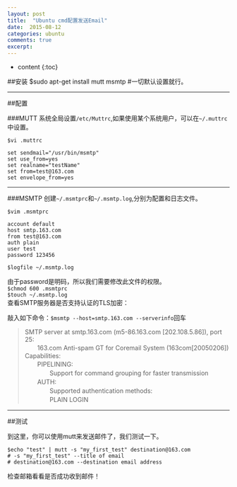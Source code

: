 ```yaml
---
layout: post
title:  "Ubuntu cmd配置发送Email"
date:  2015-08-12 
categories: ubuntu
comments: true
excerpt:
---
```


* content
{:toc}



##安装
	$sudo apt-get install mutt msmtp 
	#一切默认设置就行。

---

##配置

###MUTT
系统全局设置`/etc/Muttrc`,如果使用某个系统用户，可以在`~/.muttrc`中设置。

	$vi .muttrc
	
	set sendmail="/usr/bin/msmtp"
	set use_from=yes
	set realname="testName"
	set from=test@163.com
	set envelope_from=yes

---

###MSMTP
创建`~/.msmtprc`和`~/.msmtp.log`,分别为配置和日志文件。

	$vim .msmtprc

	account default
	host smtp.163.com
	from test@163.com
	auth plain
	user test
	password 123456
	
	$logfile ~/.msmtp.log

由于password是明码，所以我们需要修改此文件的权限。  
`$chmod 600 .msmtprc`  
`$touch ~/.msmtp.log`  
查看SMTP服务器是否支持认证的TLS加密：  

敲入如下命令：`$msmtp --host=smtp.163.com --serverinfo`回车


>SMTP server at smtp.163.com (m5-86.163.com [202.108.5.86]), port 25:  
　　163.com Anti-spam GT for Coremail System (163com[20050206])  
Capabilities:  
　　PIPELINING:  
　　　　Support for command grouping for faster transmission  
　　AUTH:   
　　　　Supported authentication methods:  
　　　　PLAIN LOGIN

---

##测试

到这里，你可以使用mutt来发送邮件了，我们测试一下。

	$echo "test" | mutt -s "my_first_test" destination@163.com
	# -s "my_first_test" --title of email
	# destination@163.com --destination email address

检查邮箱看看是否成功收到邮件！

